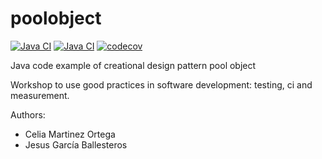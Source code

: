 poolobject
==========

[![Java CI](https://github.com/clopezno/poolobject/actions/workflows/ci_jdk11_build.yml/badge.svg)](https://github.com/clopezno/poolobject/actions/workflows/ci_jdk11_build.yml) 
[![Java CI](https://github.com/clopezno/poolobject/actions/workflows/ci_jdk1.8_build_test.yml/badge.svg)](https://github.com/clopezno/poolobject/actions/workflows/ci_jdk1.8_build_test.yml) 
[![codecov](https://codecov.io/gh/clopezno/poolobject/graph/badge.svg?token=NvQ17D5kct)](https://codecov.io/gh/clopezno/poolobject)

Java code example of creational design pattern pool object

Workshop to use good practices in software development: testing, ci and measurement.

Authors:

- Celia Martinez Ortega
- Jesus García Ballesteros 
